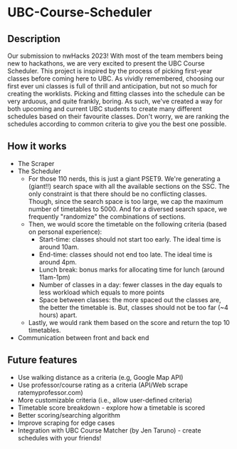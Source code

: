 # UBC-Course-Scheduler
## Description
Our submission to nwHacks 2023! With most of the team members being new to hackathons, we are very excited to present the UBC Course Scheduler. This project is inspired by the process of picking first-year classes before coming here to UBC. As vividly remembered, choosing our first ever uni classes is full of thrill and anticipation, but not so much for creating the worklists. Picking and fitting classes into the schedule can be very arduous, and quite frankly, boring. As such, we've created a way for both upcoming and current UBC students to create many different schedules based on their favourite classes. Don't worry, we are ranking the schedules according to common criteria to give you the best one possible. 

## How it works
- The Scraper
- The Scheduler
  - For those 110 nerds, this is just a giant PSET9. We're generating a (giant!!) search space with all the available sections on the SSC. The only constraint is that there should be no conflicting classes. Though, since the search space is too large, we cap the maximum number of timetables to 5000. And for a diversed search space, we frequently "randomize" the combinations of sections.
  - Then, we would score the timetable on the following criteria (based on personal experience):
    - Start-time: classes should not start too early. The ideal time is around 10am.
    - End-time: classes should not end too late. The ideal time is around 4pm.
    - Lunch break: bonus marks for allocating time for lunch (around 11am-1pm)
    - Number of classes in a day: fewer classes in the day equals to less workload which equals to more points
    - Space between classes: the more spaced out the classes are, the better the timetable is. But, classes should not be too far (~4 hours) apart.
  - Lastly, we would rank them based on the score and return the top 10 timetables.
- Communication between front and back end

## Future features
- Use walking distance as a criteria (e.g, Google Map API)
- Use professor/course rating as a criteria (API/Web scrape ratemyprofessor.com)
- More customizable criteria (i.e., allow user-defined criteria)
- Timetable score breakdown - explore how a timetable is scored
- Better scoring/searching algorithm
- Improve scraping for edge cases
- Integration with UBC Course Matcher (by Jen Taruno) - create schedules with your friends!
